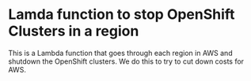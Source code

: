 # Lamda function to stop OpenShift Clusters in a region

This is a Lambda function that goes through each region in AWS and shutdown the OpenShift clusters.  We do this to try to cut down costs for AWS.


